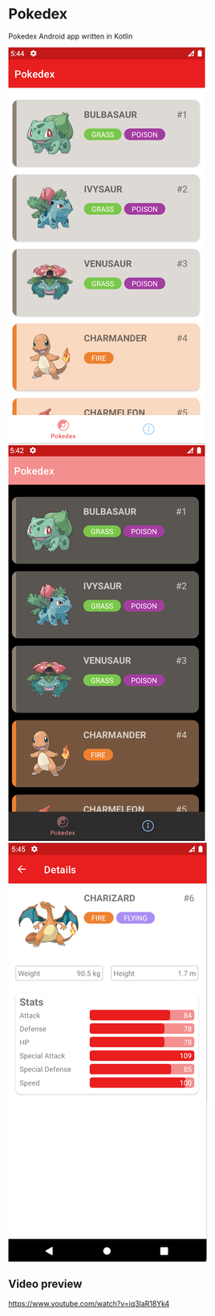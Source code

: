 # Pokedex
Pokedex Android app written in Kotlin

![List Light](screenshots/list_light.png) 
![List Dark](screenshots/list_dark.png) 
![Details](screenshots/details_light.png) 

## Video preview
https://www.youtube.com/watch?v=iq3laR18Yk4
